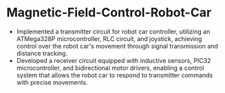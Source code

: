 # Magnetic-Field-Control-Robot-Car

- Implemented a transmitter circuit for robot car controller, utilizing an ATMega328P microcontroller, RLC circuit, and joystick, achieving control over the robot car's movement through signal transmission and distance tracking. 
-	Developed a receiver circuit equipped with inductive sensors, PIC32 microcontroller, and bidirectional motor drivers, enabling a control system that allows the robot car to respond to transmitter commands with precise movements.
